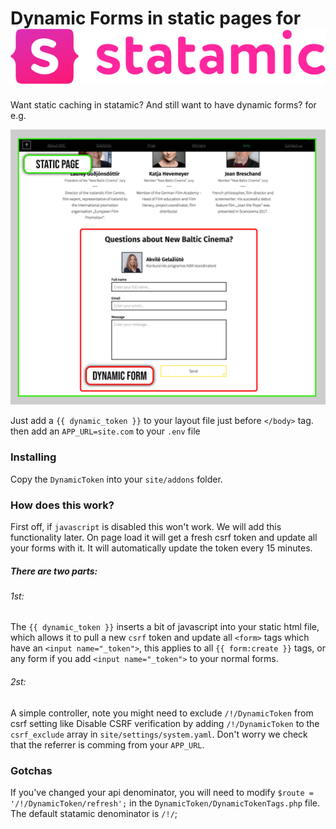 # Dynamic Forms in static pages for ![statamic](public/statamic-logo.png)

Want static caching in statamic? And still want to have dynamic forms? for e.g.

![dynamic form in static page](public/dynamic_in_static.png)

Just add a `{{ dynamic_token }}` to your layout file just before `</body>` tag.
then add an `APP_URL=site.com` to your `.env` file

### Installing
Copy the `DynamicToken` into your `site/addons` folder.
### How does this work?
First off, if `javascript` is disabled this won't work. We will add this functionality later. On page load it will get a fresh csrf token and update all your forms with it. It will automatically update the token every 15 minutes.
##### There are two parts:
###### 1st:
The `{{ dynamic_token }}` inserts a bit of javascript into your static html file, which allows it to pull a new `csrf` token and update all `<form>` tags which have an `<input name="_token">`, this applies to all `{{ form:create }}` tags, or any form if you add `<input name="_token">` to your normal forms.
###### 2st:
A simple controller, note you might need to exclude `/!/DynamicToken` from csrf setting like
Disable CSRF verification by adding `/!/DynamicToken` to the `csrf_exclude` array in `site/settings/system.yaml`. Don't worry we check that the referrer is comming from your `APP_URL`.

### Gotchas
If you've changed your api denominator, you will need to modify `$route = '/!/DynamicToken/refresh';` in the `DynamicToken/DynamicTokenTags.php` file. The default statamic denominator is `/!/`;
